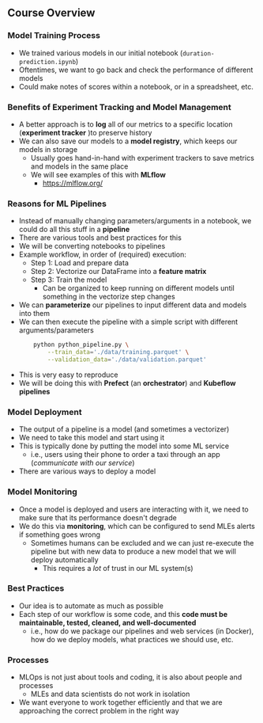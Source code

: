 ## Course Overview

### Model Training Process
- We trained various models in our initial notebook (`duration-prediction.ipynb`)
- Oftentimes, we want to go back and check the performance of different models
- Could make notes of scores within a notebook, or in a spreadsheet, etc.

### Benefits of Experiment Tracking and Model Management
- A better approach is to **log** all of our metrics to a specific location (**experiment tracker** )to preserve history
- We can also save our models to a **model registry**, which keeps our models in storage
    - Usually goes hand-in-hand with experiment trackers to save metrics and models in the same place
    - We will see examples of this with **MLflow**
        - https://mlflow.org/

### Reasons for ML Pipelines
- Instead of manually changing parameters/arguments in a notebook, we could do all this stuff in a **pipeline**
- There are various tools and best practices for this
- We will be converting notebooks to pipelines
- Example workflow, in order of (required) execution:
    - Step 1: Load and prepare data
    - Step 2: Vectorize our DataFrame into a **feature matrix**
    - Step 3: Train the model
        - Can be organized to keep running on different models until something in the vectorize step changes
- We can **parameterize** our pipelines to input different data and models into them
- We can then execute the pipeline with a simple script with different arguments/parameters
    ```bash
        python python_pipeline.py \
            --train_data='./data/training.parquet' \
            --validation_data='./data/validation.parquet'
    ```
- This is very easy to reproduce
- We will be doing this with **Prefect** (an **orchestrator**) and **Kubeflow pipelines**

### Model Deployment
- The output of a pipeline is a model (and sometimes a vectorizer)
- We need to take this model and start using it
- This is typically done by putting the model into some ML service
    - i.e., users using their phone to order a taxi through an app (*communicate with our service*)
- There are various ways to deploy a model

### Model Monitoring
- Once a model is deployed and users are interacting with it, we need to make sure that its performance doesn't degrade
- We do this via **monitoring**, which can be configured to send MLEs alerts if something goes wrong
    - Sometimes humans can be excluded and we can just re-execute the pipeline but with new data to produce a new model that we will deploy automatically
        - This requires a *lot* of trust in our ML system(s)

### Best Practices
- Our idea is to automate as much as possible
- Each step of our workflow is some code, and this **code must be maintainable, tested, cleaned, and well-documented**
    - i.e., how do we package our pipelines and web services (in Docker), how do we deploy models, what practices we should use, etc.

### Processes
- MLOps is not just about tools and coding, it is also about people and processes
    - MLEs and data scientists do not work in isolation
- We want everyone to work together efficiently and that we are approaching the correct problem in the right way